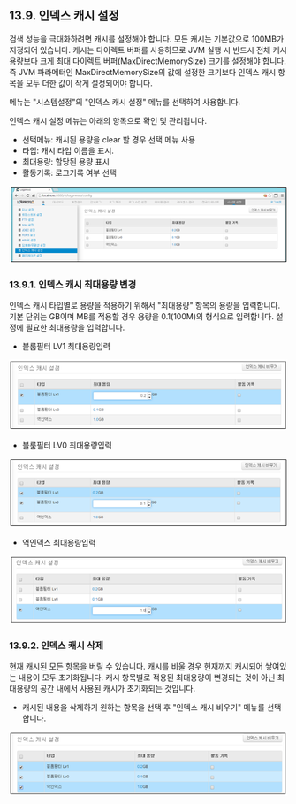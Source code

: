 ## 13.9. 인덱스 캐시 설정

검색 성능을 극대화하려면 캐시를 설정해야 합니다. 모든 캐시는 기본값으로 100MB가 지정되어 있습니다. 캐시는 다이렉트 버퍼를 사용하므로 JVM 실행 시 반드시 전체 캐시 용량보다 크게 최대 다이렉트 버퍼(MaxDirectMemorySize) 크기를 설정해야 합니다. 즉 JVM 파라메터인 MaxDirectMemorySize의 값에 설정한 크기보다 인덱스 캐시 항목을 모두 더한 값이 작게 설정되어야 합니다.

메뉴는 "시스템설정"의 "인덱스 캐시 설정" 메뉴를 선택하여 사용합니다.

인덱스 캐시 설정 메뉴는 아래의 항목으로 확인 및 관리됩니다.

* 선택메뉴: 캐시된 용량을 clear 할 경우 선택 메뉴 사용
* 타입: 캐시 타입 이름을 표시.
* 최대용량: 할당된 용량 표시
* 활동기록: 로그기록 여부 선택

![인덱스캐시 설정 화면](images/13.9_cache_setup.png)

### 13.9.1. 인덱스 캐시 최대용량 변경

인덱스 캐시 타입별로 용량을 적용하기 위해서 "최대용량" 항목의 용량을 입력합니다. 기본 단위는 GB이며 MB를 적용할 경우 용량을 0.1(100M)의 형식으로 입력합니다. 설정에 필요한 최대용량을 입력합니다.

* 블룸필터 LV1 최대용량입력

![인덱스캐시 설정](images/13.9_cache_change_1.png)

* 블룸필터 LV0 최대용량입력

![인덱스캐시 설정](images/13.9_cache_change_2.png)

* 역인덱스 최대용량입력

![인덱스캐시 설정](images/13.9_cache_change_3.png)


### 13.9.2. 인덱스 캐시 삭제

현재 캐시된 모든 항목을 버릴 수 있습니다. 캐시를 비울 경우 현재까지 캐시되어 쌓여있는 내용이 모두 초기화됩니다. 캐시 항목별로 적용된 최대용량이 변경되는 것이 아닌 최대용량의 공간 내에서 사용된 캐시가 초기화되는 것입니다.

* 캐시된 내용을 삭제하기 원하는 항목을 선택 후 "인덱스 캐시 비우기" 메뉴를 선택합니다.

![인덱스캐시 설정](images/13.9_cache_clear_1.png)



